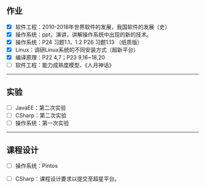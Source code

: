 ## 作业

- [x] 软件工程：2010-2018年世界软件的发展，我国软件的发展（史）
- [x] 操作系统：ppt，演讲，讲解操作系统中出现的新的技术。
- [x] 操作系统：P24 习题1.1，1.2 P26 习题1.13 （纸质版）
- [x] Linux：调研Linux系统的不同安装方式（超新平台）
- [x] 编译原理：P22 4,7；P23 9,16~18,20
- [ ] 软件工程：能力成熟度模型、《人月神话》

***

## 实验

- [ ] JavaEE：第二次实验
- [ ] CSharp：第二次实验
- [ ] 操作系统：第一次实验

***

## 课程设计

- [ ] 操作系统：Pintos
- [ ] CSharp：课程设计要求以提交至超星平台。

